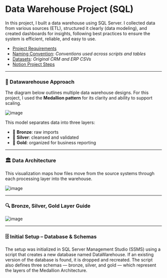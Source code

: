 # Data Warehouse Project (SQL)

In this project, I built a data warehouse using SQL Server. I collected data from various sources (ETL), structured it clearly (data modeling), and created dashboards for insights, following best practices to ensure the system is efficient, reliable, and easy to use.

- [Project Requirements](https://github.com/Liba5432/Data-Warehouse-Project/blob/main/docs/project_requirements.md)
- [Naming Convention](https://github.com/Liba5432/Data-Warehouse-Project/blob/main/docs/naming_convention.md): *Conventions used across scripts and tables*
- [Datasets](https://github.com/Liba5432/Data-Warehouse-Project/tree/main/datasets): *Original CRM and ERP CSVs*
- [Notion Project Steps](https://www.notion.so/Data-Warehouse-Project-22c7873853dd801286dcdc81ce2daecd?source=copy_link)
---

### 🧠 Datawarehouse Approach

The diagram below outlines multiple data warehouse designs. For this project, I used the **Medallion pattern** for its clarity and ability to support scaling.

![image](https://github.com/user-attachments/assets/c7ef2d68-222d-4364-bce7-9c51ff6228bf)

This model separates data into three layers:
- 🥉 **Bronze**: raw imports  
- 🥈 **Silver**: cleansed and validated  
- 🥇 **Gold**: organized for business reporting
---

### 🏛️ Data Architecture

This visualization maps how files move from the source systems through each processing layer into the warehouse.

![image](https://github.com/user-attachments/assets/1357cc52-cc93-4661-9ae8-b3f7eef4450a)

---

### 🔍 Bronze, Silver, Gold Layer Guide

![image](https://github.com/user-attachments/assets/f0640eaa-8f03-4313-84cf-14163dc63eb7)

---

### 🗄️ Initial Setup – Database & Schemas

The setup was initialized in SQL Server Management Studio (SSMS) using a script that creates a new database named DataWarehouse. If an existing version of the database is found, it is dropped and recreated. The script also defines three schemas — bronze, silver, and gold — which represent the layers of the Medallion Architecture.






